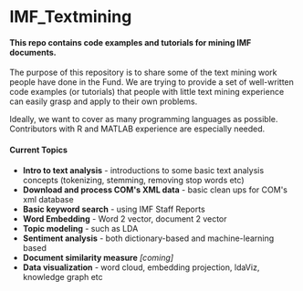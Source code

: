 # IMF_Textmining
#### This repo contains code examples and tutorials for mining IMF documents.

The purpose of this repository is to share some of the text mining work people have done in the Fund. We are trying to provide a set of well-written code examples (or tutorials) that people with little text mining experience can easily grasp and apply to their own problems. 

Ideally, we want to cover as many programming languages as possible. Contributors with R and MATLAB experience are especially needed. 

#### Current Topics 
* __Intro to text analysis__ - introductions to some basic text analysis concepts  (tokenizing, stemming, removing stop words etc)
* __Download and process COM's XML data__ - basic clean ups for COM's xml database 
* __Basic keyword search__ - using IMF Staff Reports
* __Word Embedding__ - Word 2 vector, document 2 vector
* __Topic modeling__ - such as LDA
* __Sentiment analysis__ - both dictionary-based and machine-learning based
* __Document similarity measure__  *[coming]*
* __Data visualization__ - word cloud, embedding projection, ldaViz, knowledge graph etc
